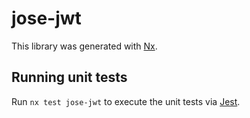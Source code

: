 # jose-jwt

This library was generated with [Nx](https://nx.dev).

## Running unit tests

Run `nx test jose-jwt` to execute the unit tests via [Jest](https://jestjs.io).
